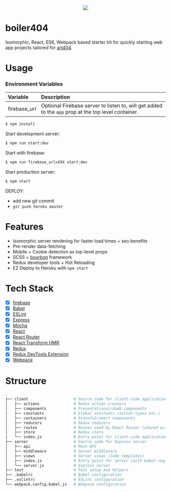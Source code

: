 <p align="center">
  <img src="https://raw.githubusercontent.com/Art404/boiler404/master/boiler404.png" />
</p>

# boiler404

Isomorphic, React, ES6, Webpack based starter kit for quickly starting web app projects tailored for [art404](http://art404.com).

# Usage

### Environment Variables

Variable | Description
:------- | :----------
firebase\_url | Optional Firebase server to listen to, will get added to the `app` prop at the top level container.


```bash
$ npm install
```

Start development server:

```bash
$ npm run start:dev
```

Start with firebase:

```bash
$ npm run firebase_url=XXX start:dev
```

Start production server:

```bash
$ npm start
```

DEPLOY:

* add new git commit
* `git push heroku master`

# Features

- Isomorphic server rendering for faster load times + seo benefits
- Pre-render data-fetching
- Mobile + Cookie detection as top-level props 
- SCSS + [bourbon](http://bourbon.io) framework
- Redux developer tools + Hot Reloading 
- EZ Deploy to Heroku with `npm start`

# Tech Stack

- [x] [firebase](https://firebase.com/)
- [x] [Babel](https://babeljs.io/)
- [x] [ESLint](http://eslint.org/)
- [x] [Express](http://expressjs.com/)
- [x] [Mocha](https://mochajs.org/)
- [x] [React](http://facebook.github.io/react/)
- [x] [React Router](https://github.com/reactjs/react-router)
- [x] [React Transform HMR](https://github.com/gaearon/react-transform-hmr)
- [x] [Redux](http://redux.js.org/)
- [x] [Redux DevTools Extension](https://github.com/zalmoxisus/redux-devtools-extension)
- [x] [Webpack](https://webpack.github.io)

# Structure

```bash
.
├── client                    # Source code for client-side application
│   ├── actions               # Redux action creators
│   ├── components            # Presentational/dumb components
│   ├── constants             # Global constants (action types etc.)
│   ├── containers            # Stateful/smart components
│   ├── reducers              # Redux reducers
│   ├── routes                # Routes used by React Router (shared with server)
│   ├── store                 # Redux store
│   └── index.js              # Entry point for client-side application
├── server                    # Source code for Express server
│   ├── api                   # Mock API
│   ├── middleware            # Server middleware
│   ├── views                 # Server views (Jade templates)
│   ├── index.js              # Entry point for server (with babel-register etc.)
│   └── server.js             # Express server
├── test                      # Test setup and helpers
├── .babelrc                  # Babel configuration
├── .eslintrc                 # ESLint configuration
└── webpack.config.babel.js   # Webpack configuration
```
